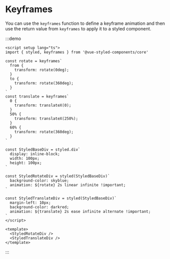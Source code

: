 # Keyframes

You can use the `keyframes` function to define a keyframe animation and then use the return value from `keyframes` to
apply it to
a styled component.

:::demo

```vue
<script setup lang="ts">
import { styled, keyframes } from '@vue-styled-components/core'

const rotate = keyframes`
  from {
    transform: rotate(0deg);
  }
  to {
    transform: rotate(360deg);
  }
`
const translate = keyframes`
  0 {
    transform: translateX(0);
  }
  50% {
    transform: translateX(250%);
  }
  60% {
    transform: rotate(360deg);
  }
`

const StyledBaseDiv = styled.div`
  display: inline-block;
  width: 100px;
  height: 100px;
`

const StyledRotateDiv = styled(StyledBaseDiv)`
  background-color: skyblue;
  animation: ${rotate} 2s linear infinite !important;
`

const StyledTranslateDiv = styled(StyledBaseDiv)`
  margin-left: 10px;
  background-color: darkred;
  animation: ${translate} 2s ease infinite alternate !important;
`
</script>

<template>
  <StyledRotateDiv />
  <StyledTranslateDiv />
</template>
```

:::
